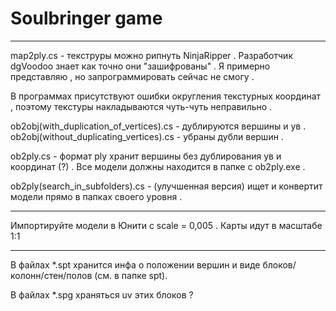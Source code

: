 
# Soulbringer game

***************************************************************************************************************************************

map2ply.cs - текструры можно рипнуть NinjaRipper . 
Разработчик dgVoodoo знает как точно они "зашифрованы" . 
Я примерно представляю , но запрограммировать сейчас не смогу .

В программах присутствуют ошибки округления текстурных координат , 
поэтому текстуры накладываются чуть-чуть неправильно . 

ob2obj(with_duplication_of_vertices).cs - дублируются вершины и ув .
ob2obj(without_duplicating_vertices).cs - убраны дубли вершин . 

ob2ply.cs - формат ply хранит вершины без дублирования ув и координат (?) .
Все модели должны находится в папке с ob2ply.exe .

ob2ply(search_in_subfolders).cs - (улучшенная версия) ищет и конвертит модели прямо в папках своего уровня . 

***************************************************************************************************************************************

Импортируйте модели в Юнити с scale = 0,005 . Карты идут в масштабе 1:1

***************************************************************************************************************************************

В файлах *.spt хранится инфа о положении вершин и виде блоков/колонн/стен/полов (см. в папке spt). 

В файлах *.spg храняться uv этих блоков ? 
